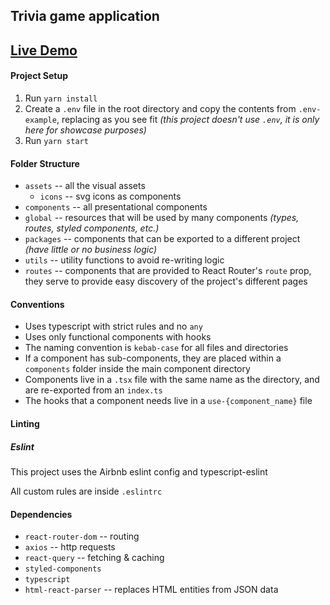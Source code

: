 ## Trivia game application

## [Live Demo](https://heuristic-jones-5d59a6.netlify.app)

#### Project Setup
1. Run `yarn install`
2. Create a `.env` file in the root directory and copy the contents from `.env-example`, replacing as you see fit _(this project doesn't use `.env`, it is only here for showcase purposes)_
3. Run `yarn start`

#### Folder Structure
- `assets` -- all the visual assets
    - `icons` -- svg icons as components
- `components` -- all presentational components
- `global` -- resources that will be used by many components *(types, routes, styled components, etc.)*
- `packages` -- components that can be exported to a different project *(have little or no business logic)*
- `utils` -- utility functions to avoid re-writing logic
- `routes` -- components that are provided to React Router's `route` prop, they serve to provide easy discovery of the project's different pages 
 
#### Conventions
- Uses typescript with strict rules and no `any`
- Uses only functional components with hooks
- The naming convention is `kebab-case` for all files and directories
- If a component has sub-components, they are placed within a `components` folder inside the main component directory
- Components live in a `.tsx` file with the same name as the directory, and are re-exported from an `index.ts`
- The hooks that a component needs live in a `use-{component_name}` file

#### Linting
##### Eslint
This project uses the Airbnb eslint config and typescript-eslint 

All custom rules are inside `.eslintrc`

#### Dependencies
- `react-router-dom` -- routing
- `axios` -- http requests
- `react-query` -- fetching & caching
- `styled-components`
- `typescript`
- `html-react-parser` -- replaces HTML entities from JSON data
